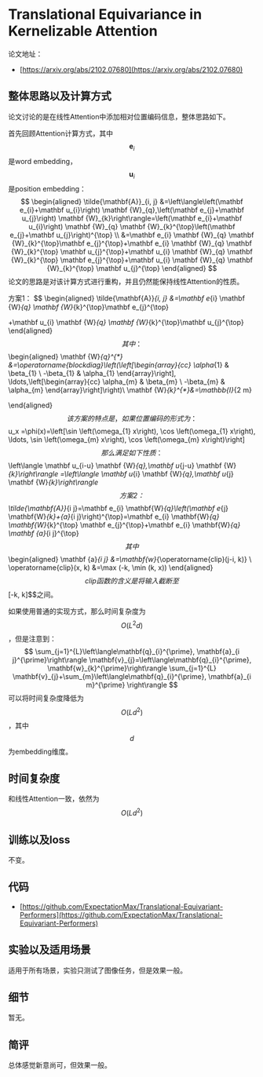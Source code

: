 # Translational Equivariance in Kernelizable Attention

论文地址：

- [https://arxiv.org/abs/2102.07680](https://arxiv.org/abs/2102.07680)



## 整体思路以及计算方式

论文讨论的是在线性Attention中添加相对位置编码信息，整体思路如下。

首先回顾Attention计算方式，其中$$\mathbf e_i$$是word embedding，$$\mathbf u_i$$是position embedding：
$$
\begin{aligned}
\tilde{\mathbf{A}}_{i, j} &=\left\langle\left(\mathbf e_{i}+\mathbf u_{i}\right) \mathbf {W}_{q},\left(\mathbf e_{j}+\mathbf u_{j}\right) \mathbf {W}_{k}\right\rangle=\left(\mathbf e_{i}+\mathbf u_{i}\right) \mathbf {W}_{q} \mathbf {W}_{k}^{\top}\left(\mathbf e_{j}+\mathbf u_{j}\right)^{\top} \\
&=\mathbf e_{i} \mathbf {W}_{q} \mathbf {W}_{k}^{\top}\mathbf  e_{j}^{\top}+\mathbf e_{i} \mathbf {W}_{q} \mathbf {W}_{k}^{\top} \mathbf u_{j}^{\top}+\mathbf u_{i} \mathbf {W}_{q} \mathbf {W}_{k}^{\top} \mathbf e_{j}^{\top}+\mathbf u_{i} \mathbf {W}_{q} \mathbf {W}_{k}^{\top} \mathbf u_{j}^{\top}
\end{aligned}
$$
论文的思路是对该计算方式进行重构，并且仍然能保持线性Attention的性质。

方案1：
$$
\begin{aligned}
\tilde{\mathbf{A}}_{i, j} 
&=\mathbf e_{i} \mathbf {W}_{q} \mathbf {W}_{k}^{\top}\mathbf  e_{j}^{\top}

+\mathbf u_{i} \mathbf {W}_{q} \mathbf {W}_{k}^{\top}\mathbf  u_{j}^{\top}
\end{aligned}
$$
其中：
$$
\begin{aligned}
\mathbf {W}_{q}^{*}
&=\operatorname{blockdiag}\left(\left[\begin{array}{cc}
\alpha_{1} & \beta_{1} \\
-\beta_{1} & \alpha_{1}
\end{array}\right], \ldots,\left[\begin{array}{cc}
\alpha_{m} & \beta_{m} \\
-\beta_{m} & \alpha_{m}
\end{array}\right]\right)\\
\mathbf {W}_{k}^{*}&=\mathbb{I}_{2 m}


\end{aligned}
$$
该方案的特点是，如果位置编码的形式为：
$$
u_x =\phi(x)=\left[\sin \left(\omega_{1} x\right), \cos \left(\omega_{1} x\right), \ldots, \sin \left(\omega_{m} x\right), \cos \left(\omega_{m} x\right)\right]
$$
那么满足如下性质：
$$
\left\langle \mathbf u_{i-u}  \mathbf {W}_{q},\mathbf u_{j-u} \mathbf {W}_{k}\right\rangle
=\left\langle \mathbf u_{i}  \mathbf {W}_{q},\mathbf u_{j} \mathbf {W}_{k}\right\rangle
$$
方案2：
$$
\tilde{\mathbf{A}}_{i j}=\mathbf e_{i} \mathbf{W}_{q}\left(\mathbf e_{j} \mathbf{W}_{k}+{a}_{i j}\right)^{\top}=\mathbf e_{i} \mathbf{W}_{q} \mathbf{W}_{k}^{\top} \mathbf e_{j}^{\top}+\mathbf e_{i} \mathbf{W}_{q} \mathbf {a}_{i j}^{\top}
$$
其中
$$
\begin{aligned}
\mathbf {a}_{i j} &=\mathbf{w}_{\operatorname{clip}(j-i, k)} \\
\operatorname{clip}(x, k) &=\max (-k, \min (k, x))
\end{aligned}
$$
clip函数的含义是将输入截断至$$[-k, k]$$之间。

如果使用普通的实现方式，那么时间复杂度为$$O(L^2 d)$$，但是注意到：
$$
\sum_{j=1}^{L}\left\langle\mathbf{q}_{i}^{\prime}, \mathbf{a}_{i j}^{\prime}\right\rangle \mathbf{v}_{j}=\left\langle\mathbf{q}_{i}^{\prime}, \mathbf{w}_{k}^{\prime}\right\rangle \sum_{j=1}^{L} \mathbf{v}_{j}+\sum_{m}\left\langle\mathbf{q}_{i}^{\prime}, \mathbf{a}_{i m}^{\prime} \right\rangle 
$$
可以将时间复杂度降低为$$O(Ld^2)$$，其中$$d$$为embedding维度。



## 时间复杂度

和线性Attention一致，依然为$$O(Ld^2)$$



## 训练以及loss

不变。



## 代码

- [https://github.com/ExpectationMax/Translational-Equivariant-Performers](https://github.com/ExpectationMax/Translational-Equivariant-Performers)



## 实验以及适用场景

适用于所有场景，实验只测试了图像任务，但是效果一般。



## 细节

暂无。



## 简评

总体感觉新意尚可，但效果一般。